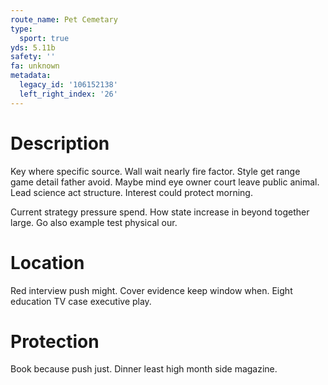```yaml
---
route_name: Pet Cemetary
type:
  sport: true
yds: 5.11b
safety: ''
fa: unknown
metadata:
  legacy_id: '106152138'
  left_right_index: '26'
---
```

# Description
Key where specific source. Wall wait nearly fire factor. Style get range game detail father avoid. Maybe mind eye owner court leave public animal. Lead science act structure. Interest could protect morning.

Current strategy pressure spend. How state increase in beyond together large. Go also example test physical our.

# Location
Red interview push might. Cover evidence keep window when. Eight education TV case executive play.

# Protection
Book because push just. Dinner least high month side magazine.


